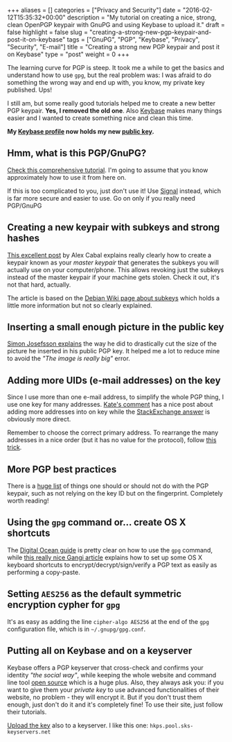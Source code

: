 +++
aliases      = []
categories   = ["Privacy and Security"]
date         = "2016-02-12T15:35:32+00:00"
description  = "My tutorial on creating a nice, strong, clean OpenPGP keypair with GnuPG and using Keybase to upload it."
draft        = false
highlight    = false
slug         = "creating-a-strong-new-pgp-keypair-and-post-it-on-keybase"
tags         = ["GnuPG", "PGP", "Keybase", "Privacy", "Security", "E-mail"]
title        = "Creating a strong new PGP keypair and post it on Keybase"
type         = "post"
weight       = 0
+++


The learning curve for PGP is steep. It took me a while to get the basics and
understand how to use `gpg`, but the real problem was: I was afraid to do
something the wrong way and end up with, you know, my private key
published. Ups!

I still am, but some really good tutorials helped me to create a new better PGP
keypair. **Yes, I removed the old one**. Also [Keybase](https://keybase.io)
makes many things easier and I wanted to create something nice and clean this
time.

**My [Keybase profile](https://keybase.io/TheMatjaz) now holds my new
[public key](https://keybase.io/TheMatjaz/key.asc).**


## Hmm, what is this PGP/GnuPG?

[Check this comprehensive tutorial](https://futureboy.us/pgp.html). I'm going to assume that you know approximately how to use it from here on.

If this is too complicated to you, just don't use it! Use
[Signal](https://whispersystems.org) instead, which is far more secure and
easier to use. Go on only if you really need PGP/GnuPG


## Creating a new keypair with subkeys and strong hashes

[This excellent post](https://alexcabal.com/creating-the-perfect-gpg-keypair/)
by Alex Cabal explains really clearly how to create a keypair known as your
_master keypair_ that generates the subkeys you will actually use on your
computer/phone. This allows revoking just the subkeys instead of the master
keypair if your machine gets stolen. Check it out, it's not that hard, actually.

The article is based on the
[Debian Wiki page about subkeys](https://wiki.debian.org/Subkeys?action=show&redirect=subkeys)
which holds a little more information but not so clearly explained.


## Inserting a small enough picture in the public key

[Simon Josefsson explains](https://blog.josefsson.org/2014/06/19/creating-a-small-jpeg-photo-for-your-openpgp-key/)
the way he did to drastically cut the size of the picture he inserted in his
public PGP key. It helped me a lot to reduce mine to avoid the _"The image is
really big"_ error.


## Adding more UIDs (e-mail addresses) on the key

Since I use more than one e-mail address, to simplify the whole PGP thing, I use
one key for many
addresses. [Kate's comment](https://www.katescomment.com/how-to-add-additional-email-addresses-to-your-gpg-identity/)
has a nice post about adding more addresses into on key while the
[StackExchange answer](http://superuser.com/questions/293184/one-gnupg-pgp-key-pair-two-emails)
is obviously more direct.

Remember to choose the correct primary address. To rearrange the many addresses
in a nice order (but it has no value for the protocol), follow
[this trick](http://unix.stackexchange.com/questions/153309/rearrange-uids-in-gpg).


## More PGP best practices

There is a
[huge list](https://help.riseup.net/en/security/message-security/openpgp/best-practices)
of things one should or should not do with the PGP keypair, such as not relying
on the key ID but on the fingerprint. Completely worth reading!


## Using the `gpg` command or... create OS X shortcuts


The
[Digital Ocean guide](https://www.digitalocean.com/community/tutorials/how-to-use-gpg-to-encrypt-and-sign-messages-on-an-ubuntu-12-04-vps)
is pretty clear on how to use the `gpg` command, while
[this really nice Gangi article](http://notes.jerzygangi.com/the-best-pgp-tutorial-for-mac-os-x-ever/)
explains how to set up some OS X keyboard shortcuts to
encrypt/decrypt/sign/verify a PGP text as easily as performing a copy-paste.


## Setting `AES256` as the default symmetric encryption cypher for `gpg`

It's as easy as adding the line `cipher-algo AES256` at the end of the `gpg`
configuration file, which is in `~/.gnupg/gpg.conf`.


## Putting all on Keybase and on a keyserver

Keybase offers a PGP keyserver that cross-check and confirms your identity _"the
social way"_, while keeping the whole website and command line tool
[open source](https://github.com/keybase) which is a huge plus. Also, they
always ask you: if you want to give them your _private key_ to use advanced
functionalities of their website, no problem - they will encrypt it. But if you
don't trust them enough, just don't do it and it's completely fine! To use
their site, just follow their tutorials.

[Upload the key](https://futureboy.us/pgp.html#UploadingViaGPG) also to a
keyserver. I like this one: `hkps.pool.sks-keyservers.net`

